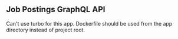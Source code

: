 ## Job Postings GraphQL API

Can't use turbo for this app. Dockerfile should be used from the app directory instead of project root.
